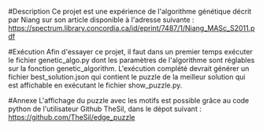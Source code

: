 #Description
Ce projet est une expérience de l'algorithme génétique décrit par Niang sur son article disponible à l'adresse suivante : https://spectrum.library.concordia.ca/id/eprint/7487/1/Niang_MASc_S2011.pdf

#Exécution
Afin d'essayer ce projet, il faut dans un premier temps exécuter le fichier genetic_algo.py dont les paramètres de l'algorithme sont réglables sur la fonction genetic_algorithm. 
L'exécution complété devrait générer un fichier best_solution.json qui contient le puzzle de la meilleur solution qui est affichable en exécutant le fichier show_puzzle.py.

#Annexe
L'affichage du puzzle avec les motifs est possible grâce au code python de l'utilisateur Github TheSil, dans le dépot suivant : https://github.com/TheSil/edge_puzzle
